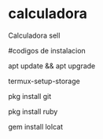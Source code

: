 # calculadora
Calculadora sell


#codigos de instalacion

apt update && apt upgrade 


termux-setup-storage


pkg install git 




pkg install ruby


gem install lolcat 
